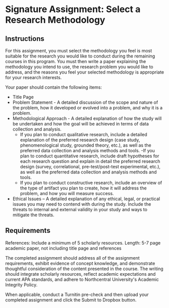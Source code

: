 # Signature Assignment: Select a Research Methodology

## Instructions

For this assignment, you must select the methodology you feel is most suitable for the research you would like to conduct during the remaining courses in this program. You must then write a paper explaining the methodology you intend to use, the research problem you would like to address, and the reasons you feel your selected methodology is appropriate for your research interests.

Your paper should contain the following items:

- Title Page
- Problem Statement - A detailed discussion of the scope and nature of the problem, how it developed or evolved into a problem, and why it is a problem.
- Methodological Approach - A detailed explanation of how the study will be undertaken and how the goal will be achieved in terms of data collection and analysis.
  - If you plan to conduct qualitative research, include a detailed explanation of the preferred research design (case study, phenomenological study, grounded theory, etc.), as well as the preferred data collection and analysis methods and tools.
  -If you plan to conduct quantitative research, include draft hypotheses for each research question and explain in detail the preferred research design (survey, correlational, pre-test/post-test experimental, etc.), as well as the preferred data collection and analysis methods and tools.
  - If you plan to conduct constructive research, include an overview of the type of artifact you plan to create, how it will address the problem, and how you will measure success.
- Ethical Issues – A detailed explanation of any ethical, legal, or practical issues you may need to contend with during the study. Include the threats to internal and external validity in your study and ways to mitigate the threats.

## Requirements

References: Include a minimum of 5 scholarly resources.
Length: 5-7 page academic paper, not including title page and references

The completed assignment should address all of the assignment requirements, exhibit evidence of concept knowledge, and demonstrate thoughtful consideration of the content presented in the course. The writing should integrate scholarly resources, reflect academic expectations and current APA standards, and adhere to Northcentral University's Academic Integrity Policy.

When applicable, conduct a Turnitin pre-check and then upload your completed assignment and click the Submit to Dropbox button.
